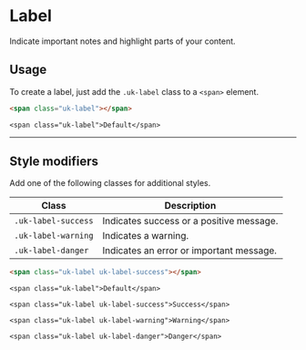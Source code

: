 # Label

<p class="uk-text-lead">Indicate important notes and highlight parts of your content.</p>

## Usage

To create a label, just add the `.uk-label` class to a `<span>` element.

```html
<span class="uk-label"></span>
```

```example
<span class="uk-label">Default</span>
```

***

## Style modifiers

Add one of the following classes for additional styles.

| Class               | Description                              |
| ------------------- | ---------------------------------------- |
| `.uk-label-success` | Indicates success or a positive message. |
| `.uk-label-warning` | Indicates a warning.                     |
| `.uk-label-danger`  | Indicates an error or important message. |

```html
<span class="uk-label uk-label-success"></span>
```

```example
<span class="uk-label">Default</span>

<span class="uk-label uk-label-success">Success</span>

<span class="uk-label uk-label-warning">Warning</span>

<span class="uk-label uk-label-danger">Danger</span>
```
